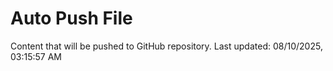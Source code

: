 # Auto Push File

Content that will be pushed to GitHub repository.
Last updated: 08/10/2025, 03:15:57 AM